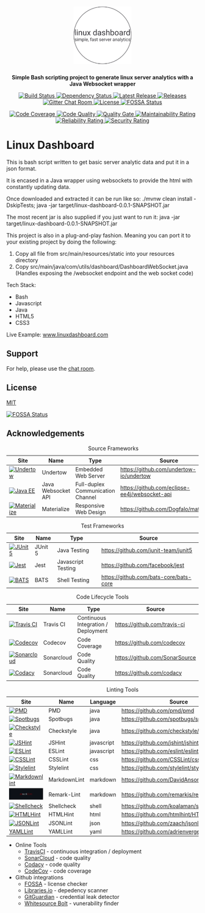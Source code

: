 <h1 align="center">
    <a href="linuxdashboard.com"><img alt="Linux Dashboard" width="30%" src="https://github.com/chandlerlucius/linux-dashboard/blob/master/src/main/resources/com/utils/dashboard/img/logo-dark.svg"/></a>
</h1>

<p align="center">
    <strong>Simple Bash scripting project to generate linux server
    analytics with a Java Websocket wrapper</strong>
</p>

<p align="center">
    <a href="https://travis-ci.org/chandlerlucius/linux-dashboard">
        <img 
        src="https://travis-ci.org/chandlerlucius/linux-dashboard.svg" 
        alt="Build Status">
    </a>
    <a href="https://libraries.io/github/chandlerlucius/linux-dashboard">
        <img 
        src="https://img.shields.io/librariesio/github/chandlerlucius/linux-dashboard.svg" 
        alt="Dependency Status" />
    </a>
    <a href="https://github.com/chandlerlucius/linux-dashboard/releases/latest">
        <img 
        src="https://img.shields.io/github/release/chandlerlucius/linux-dashboard.svg"
         alt="Latest Release" />
    </a>
    <a href="https://github.com/chandlerlucius/linux-dashboard/releases">
        <img 
        src="https://img.shields.io/github/downloads/chandlerlucius/linux-dashboard/total.svg" 
        alt="Releases" />
    </a>
    <a href="https://gitter.im/chandlerlucius/linux-dashboard">
        <img 
        src="https://badges.gitter.im/chandlerlucius/linux-dashboard.svg" 
        alt="Gitter Chat Room" />
    </a>
    <a href="https://github.com/chandlerlucius/linux-dashboard/blob/master/LICENSE">
        <img 
        src="https://img.shields.io/github/license/chandlerlucius/linux-dashboard.svg" 
        alt="License" />
    </a>
    <a href="https://app.fossa.com/projects/git%2Bgithub.com%2Fchandlerlucius%2Flinux-dashboard?ref=badge_shield">
        <img 
        src="https://app.fossa.com/api/projects/git%2Bgithub.com%2Fchandlerlucius%2Flinux-dashboard.svg?type=shield" 
        alt="FOSSA Status" />
    </a>
</p>

<p align="center">
    <a href="https://codecov.io/gh/chandlerlucius/linux-dashboard">
        <img 
        src="https://codecov.io/gh/chandlerlucius/linux-dashboard/branch/master/graph/badge.svg" 
        alt="Code Coverage" />
    </a>
    <a href="https://www.codacy.com/app/chandlerlucius/linux-dashboard?utm_source=github.com&amp;utm_medium=referral&amp;utm_content=chandlerlucius/linux-dashboard&amp;utm_campaign=Badge_Grade">
        <img 
        src="https://api.codacy.com/project/badge/Grade/c25d8a8f98ee4993a15a6f23ecf88b37" 
        alt="Code Quality" />
    </a>
    <a href="https://sonarcloud.io/dashboard?id=com.utils%3Alinux-dashboard">
        <img 
        src="https://sonarcloud.io/api/project_badges/measure?project=com.utils%3Alinux-dashboard&metric=alert_status" 
        alt="Quality Gate" />
    </a>
    <a href="https://sonarcloud.io/dashboard?id=com.utils%3Alinux-dashboard">
        <img 
        src="https://sonarcloud.io/api/project_badges/measure?project=com.utils%3Alinux-dashboard&metric=sqale_rating" 
        alt="Maintainability Rating" />
    </a>
    <a href="https://sonarcloud.io/dashboard?id=com.utils%3Alinux-dashboard">
        <img 
        src="https://sonarcloud.io/api/project_badges/measure?project=com.utils%3Alinux-dashboard&metric=reliability_rating" 
        alt="Reliability Rating" />
    </a>
    <a href="https://sonarcloud.io/dashboard?id=com.utils%3Alinux-dashboard">
        <img 
        src="https://sonarcloud.io/api/project_badges/measure?project=com.utils%3Alinux-dashboard&metric=security_rating" 
        alt="Security Rating" />
    </a>
</p>

# Linux Dashboard

This is bash script written to get basic server
analytic data and put it in a json format.

It is encased in a Java wrapper using websockets
to provide the html with constantly updating data.

Once downloaded and extracted it can be run like so:
./mvnw clean install -DskipTests;
java -jar target/linux-dashboard-0.0.1-SNAPSHOT.jar

The most recent jar is also supplied if you just want to run it:
java -jar target/linux-dashboard-0.0.1-SNAPSHOT.jar

This project is also in a plug-and-play fashion.
Meaning you can port it to your existing project by doing the following:

1. Copy all file from src/main/resources/static into your resources directory
2. Copy src/main/java/com/utils/dashboard/DashboardWebSocket.java
(Handles exposing the /websocket endpoint and the web socket code)

Tech Stack:

* Bash
* Javascript
* Java
* HTML5
* CSS3

Live Example:
www.linuxdashboard.com

## Support

For help, please use the [chat room](https://gitter.im/chandlerlucius/linux-dashboard).

## License

[MIT](LICENSE)

[![FOSSA Status](https://app.fossa.com/api/projects/git%2Bgithub.com%2Fchandlerlucius%2Flinux-dashboard.svg?type=large)](https://app.fossa.com/projects/git%2Bgithub.com%2Fchandlerlucius%2Flinux-dashboard?ref=badge_large)

## Acknowledgements

<table>
    <caption>Source Frameworks</caption>
    <thead>
        <tr>
            <th>Site</th>
            <th>Name</th>
            <th>Type</th>
            <th>Source</th>
        </tr>
    </thead>
    <tbody>
        <tr>
            <td>
                <a href="http://undertow.io/" target="_blank" rel="noopener noreferrer">
                    <img src="http://undertow.io/images/undertow_icon_16px.png" alt="Undertow" height="30px"/>
                </a>
            </td>
            <td>Undertow</td>
            <td>Embedded Web Server</td>
            <td>
                <a href="https://github.com/undertow-io/undertow" target="_blank" rel="noopener noreferrer">https://github.com/undertow-io/undertow</a>
            </td>
        </tr>
        <tr>
            <td>
                <a href="https://javaee.github.io/tutorial/websocket.html" target="_blank" rel="noopener noreferrer">
                    <img src="https://avatars2.githubusercontent.com/u/23086798?s=200&v=4" alt="Java EE" height="30px"/>
                </a>
            </td>
            <td>Java Websocket API</td>
            <td>Full-duplex Communication Channel</td>
            <td>
                <a href="https://github.com/eclipse-ee4j/websocket-api" target="_blank" rel="noopener noreferrer">https://github.com/eclipse-ee4j/websocket-api</a>
            </td>
        </tr>
        <tr>
            <td>
                <a href="https://materializecss.com/" target="_blank" rel="noopener noreferrer">
                    <img src="https://materializecss.com/res/materialize.svg" alt="Materialize" height="30px"/>
                </a>
            </td>
            <td>Materialize</td>
            <td>Responsive Web Design</td>
            <td>
                <a href="https://github.com/Dogfalo/materialize" target="_blank" rel="noopener noreferrer">https://github.com/Dogfalo/materialize</a>
            </td>
        </tr>
    </tbody>
</table>

<table>
    <caption>Test Frameworks</caption>
    <thead>
        <tr>
            <th>Site</th>
            <th>Name</th>
            <th>Type</th>
            <th>Source</th>
        </tr>
    </thead>
    <tbody>
        <tr>
            <td>
                <a href="https://junit.org/junit5/" target="_blank" rel="noopener noreferrer">
                    <img src="https://junit.org/junit5/assets/img/junit5-logo.png" alt="JUnit 5" height="30px"/>
                </a>
            </td>
            <td>JUnit 5</td>
            <td>Java Testing</td>
            <td>
                <a href="https://github.com/junit-team/junit5" target="_blank" rel="noopener noreferrer">https://github.com/junit-team/junit5</a>
            </td>
        </tr>
        <tr>
            <td>
                <a href="https://jestjs.io/" target="_blank" rel="noopener noreferrer">
                    <img src="https://jestjs.io/img/favicon/favicon.ico" alt="Jest" height="30px"/>
                </a>
            </td>
            <td>Jest</td>
            <td>Javascript Testing</td>
            <td>
                <a href="https://github.com/facebook/jest" target="_blank" rel="noopener noreferrer">https://github.com/facebook/jest</a>
            </td>
        </tr>
        <tr>
            <td>
                <a href="https://github.com/bats-core" target="_blank" rel="noopener noreferrer">
                    <img src="https://avatars2.githubusercontent.com/u/32112113?s=200&v=4" alt="BATS" height="30px"/>
                </a>
            </td>
            <td>BATS</td>
            <td>Shell Testing</td>
            <td>
                <a href="https://github.com/bats-core/bats-core" target="_blank" rel="noopener noreferrer">https://github.com/bats-core/bats-core</a>
            </td>
        </tr>
    </tbody>
</table>

<table>
    <caption>Code Lifecycle Tools</caption>
    <thead>
        <tr>
            <th>Site</th>
            <th>Name</th>
            <th>Type</th>
            <th>Source</th>
        </tr>
    </thead>
    <tbody>
        <tr>
            <td>
                <a href="https://travis-ci.org/" target="_blank" rel="noopener noreferrer">
                    <img src="https://avatars0.githubusercontent.com/u/639823?s=200&v=4" alt="Travis CI" height="30px"/>
                </a>
            </td>
            <td>Travis CI</td>
            <td>Continuous Integration / Deployment</td>
            <td>
                <a href="https://github.com/travis-ci" target="_blank" rel="noopener noreferrer">https://github.com/travis-ci</a>
            </td>
        </tr>
        <tr>
            <td>
                <a href="https://codecov.io/" target="_blank" rel="noopener noreferrer">
                    <img src="https://avatars0.githubusercontent.com/u/8226205?s=200&v=4" alt="Codecov" height="30px"/>
                </a>
            </td>
            <td>Codecov</td>
            <td>Code Coverage</td>
            <td>
                <a href="https://github.com/codecov" target="_blank" rel="noopener noreferrer">https://github.com/codecov</a>
            </td>
        </tr>
        <tr>
            <td>
                <a href="https://sonarcloud.io/" target="_blank" rel="noopener noreferrer">
                    <img src="https://sonarcloud.io/images/sonarcloud-logo.svg" alt="Sonarcloud" height="30px"/>
                </a>
            </td>
            <td>Sonarcloud</td>
            <td>Code Quality</td>
            <td>
                <a href="https://github.com/SonarSource" target="_blank" rel="noopener noreferrer">https://github.com/SonarSource</a>
            </td>
        </tr>
        <tr>
            <td>
                <a href="https://sonarcloud.io/" target="_blank" rel="noopener noreferrer">
                    <img src="https://avatars1.githubusercontent.com/u/1834093?s=200&v=4" alt="Codacy" height="30px"/>
                </a>
            </td>
            <td>Sonarcloud</td>
            <td>Code Quality</td>
            <td>
                <a href="https://github.com/codacy" target="_blank" rel="noopener noreferrer">https://github.com/codacy</a>
            </td>
        </tr>
    </tbody>
</table>

<table>
    <caption>Linting Tools</caption>
    <thead>
        <tr>
            <th>Site</th>
            <th>Name</th>
            <th>Language</th>
            <th>Source</th>
        </tr>
    </thead>
    <tbody>
        <tr>
            <td>
                <a href="https://pmd.github.io/" target="_blank" rel="noopener noreferrer">
                    <img src="https://pmd.github.io/img/pmd_logo.png" alt="PMD" height="30px"/>
                </a>
            </td>
            <td>PMD</td>
            <td>java</td>
            <td>
                <a href="https://github.com/pmd/pmd" target="_blank" rel="noopener noreferrer">https://github.com/pmd/pmd</a>
            </td>
        </tr>
        <tr>
            <td>
                <a href="https://spotbugs.github.io/" target="_blank" rel="noopener noreferrer">
                    <img src="https://spotbugs.github.io/images/logos/spotbugs_icon_only_zoom_256px.png" alt="Spotbugs" height="30px"/>
                </a>
            </td>
            <td>Spotbugs</td>
            <td>java</td>
            <td>
                <a href="https://github.com/spotbugs/spotbugs" target="_blank" rel="noopener noreferrer">https://github.com/spotbugs/spotbugs</a>
            </td>
        </tr>
        <tr>
            <td>
                <a href="http://checkstyle.sourceforge.net/" target="_blank" rel="noopener noreferrer">
                    <img src="http://checkstyle.sourceforge.net/images/header-checkstyle-logo.png" alt="Checkstyle" height="30px"/>
                </a>
            </td>
            <td>Checkstyle</td>
            <td>java</td>
            <td>
                <a href="https://github.com/checkstyle/checkstyle" target="_blank" rel="noopener noreferrer">https://github.com/checkstyle/checkstyle</a>
            </td>
        </tr>
        <tr>
            <td>
                <a href="https://jshint.com/" target="_blank" rel="noopener noreferrer">
                    <img src="https://jshint.com/res/jshint-dark.png" alt="JSHint" height="30px"/>
                </a>
            </td>
            <td>JSHint</td>
            <td>javascript</td>
            <td>
                <a href="https://github.com/jshint/jshint" target="_blank" rel="noopener noreferrer">https://github.com/jshint/jshint</a>
            </td>
        </tr>
        <tr>
            <td>
                <a href="https://eslint.org/" target="_blank" rel="noopener noreferrer">
                    <img src="https://eslint.org/img/logo.svg" alt="ESLint" height="30px"/>
                </a>
            </td>
            <td>ESLint</td>
            <td>javascript</td>
            <td>
                <a href="https://github.com/eslint/eslint" target="_blank" rel="noopener noreferrer">https://github.com/eslint/eslint</a>
            </td>
        </tr>
        <tr>
            <td>
                <a href="http://csslint.net/" target="_blank" rel="noopener noreferrer">
                    <img src="http://csslint.net/favicon.ico" alt="CSSLint" height="30px"/>
                </a>
            </td>
            <td>CSSLint</td>
            <td>css</td>
            <td>
                <a href="https://github.com/CSSLint/csslint" target="_blank" rel="noopener noreferrer">https://github.com/CSSLint/csslint</a>
            </td>
        </tr>
        <tr>
            <td>
                <a href="https://stylelint.io/" target="_blank" rel="noopener noreferrer">
                    <img src="https://stylelint.io/_/src/components/DefaultHeadMeta/favicon.7f672624abe02127db4972965ea73002.ico" alt="Stylelint" height="30px"/>
                </a>
            </td>
            <td>Stylelint</td>
            <td>css</td>
            <td>
                <a href="https://github.com/stylelint/stylelint" target="_blank" rel="noopener noreferrer">https://github.com/stylelint/stylelint</a>
            </td>
        </tr>
        <tr>
            <td>
                <a href="https://dlaa.me/markdownlint/" target="_blank" rel="noopener noreferrer">
                    <img src="https://dlaa.me/markdownlint.png?crc32=2a731dd4" alt="Markdownlint" height="30px"/>
                </a>
            </td>
            <td>MarkdownLint</td>
            <td>markdown</td>
            <td>
                <a href="https://github.com/DavidAnson/markdownlint" target="_blank" rel="noopener noreferrer">https://github.com/DavidAnson/markdownlint</a>
            </td>
        </tr>
        <tr>
            <td>
                <a href="https://remark.js.org/" target="_blank" rel="noopener noreferrer">
                    <img src="https://raw.githubusercontent.com/remarkjs/remark-lint/02295bc/logo.svg?sanitize=true" alt="Remark-Lint" height="30px"/>
                </a>
            </td>
            <td>Remark-Lint</td>
            <td>markdown</td>
            <td>
                <a href="https://github.com/remarkjs/remark-lint" target="_blank" rel="noopener noreferrer">https://github.com/remarkjs/remark-lint</a>
            </td>
        </tr>
        <tr>
            <td>
                <a href="https://www.shellcheck.net/" target="_blank" rel="noopener noreferrer">
                    <img src="https://www.shellcheck.net/favicon.ico" alt="Shellcheck" height="30px"/>
                </a>
            </td>
            <td>Shellcheck</td>
            <td>shell</td>
            <td>
                <a href="https://github.com/koalaman/shellcheck" target="_blank" rel="noopener noreferrer">https://github.com/koalaman/shellcheck</a>
            </td>
        </tr>
        <tr>
            <td>
                <a href="https://htmlhint.io/" target="_blank" rel="noopener noreferrer">
                    <img src="https://htmlhint.io/favicon.ico" alt="HTMLHint" height="30px"/>
                </a>
            </td>
            <td>HTMLHint</td>
            <td>html</td>
            <td>
                <a href="https://github.com/htmlhint/HTMLHint" target="_blank" rel="noopener noreferrer">https://github.com/htmlhint/HTMLHint</a>
            </td>
        </tr>
        <tr>
            <td>
                <a href="https://jsonlint.com/" target="_blank" rel="noopener noreferrer">
                    <img src="https://jsonlint.com/favicon.ico" alt="JSONLint" height="30px"/>
                </a>
            </td>
            <td>JSONLint</td>
            <td>json</td>
            <td>
                <a href="https://github.com/zaach/jsonlint" target="_blank" rel="noopener noreferrer">https://github.com/zaach/jsonlint</a>
            </td>
        </tr>
        <tr>
            <td>
                <a href="http://yamllint.com/" target="_blank" rel="noopener noreferrer">YAMLLint</a>
            </td>
            <td>YAMLLint</td>
            <td>yaml</td>
            <td>
                <a href="https://github.com/adrienverge/yamllint" target="_blank" rel="noopener noreferrer">https://github.com/adrienverge/yamllint</a>
            </td>
        </tr>
    </tbody>
</table>

* Online Tools
  * [TravisCI]() - continuous integration / deployment
  * [SonarCloud]() - code quality
  * [Codacy]() - code quality
  * [CodeCov]() - code coverage
* Github integrations
  * [FOSSA]() - license checker
  * [Libraries.io]() - depedency scanner
  * [GitGuardian]() - credential leak detector
  * [Whitesource Bolt]() - vunerability finder

